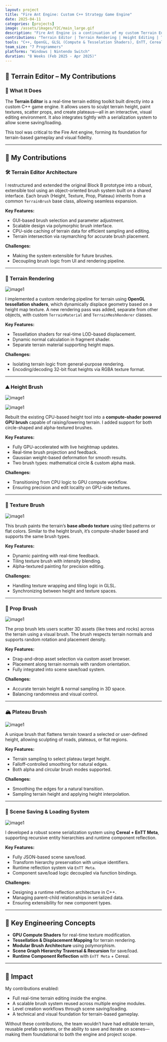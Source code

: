 ```yaml
---
layout: project
title: "Fire Ant Engine: Custom C++ Strategy Game Engine"
date: 2025-04-11
categories: [projects]
image: /assets/images/Y2C/main_large.gif
description: "Fire Ant Engine is a continuation of my custom Terrain Editor. The team was joined by seven talented programmers. The project features a prefab system, a terrain editor, flow-fields for AI agent navigation, an in-engine UI editor, optimizations which allowed a support for a large terrain map and many units, and support on Windows and Nintendo Switch."
contributions: "Terrain Editor | Terrain Rendering | Height Editing | Texture Editing | Prop Placement | Scene Serialization | Prefabs"
tools: "C++, OpenGL, GLSL (Compute & Tesselation Shaders), EnTT, Cereal, ImGui"
team_size: "7 Programmers"
platforms: "Windows | Nintendo Switch"
duration: "8 Weeks (Feb 2025 - Apr 2025)"
---
```


## 🌄 Terrain Editor – My Contributions

### 🧩 What It Does

The **Terrain Editor** is a real-time terrain editing toolkit built directly into a custom C++ game engine. It allows users to sculpt terrain height, paint textures, scatter props, and create plateaus—all in an interactive, visual editing environment. It also integrates tightly with a serialization system to allow scene saving/loading.

This tool was critical to the Fire Ant engine, forming its foundation for terrain-based gameplay and visual fidelity.

---

## 🔨 My Contributions

### 🛠️ Terrain Editor Architecture

I restructured and extended the original Block B prototype into a robust, extensible tool using an object-oriented brush system built on a shared interface. Each brush (Height, Texture, Prop, Plateau) inherits from a common `TerrainBrush` base class, allowing seamless expansion.

**Key Features:**

* GUI-based brush selection and parameter adjustment.
* Scalable design via polymorphic brush interface.
* CPU-side caching of terrain data for efficient sampling and editing.
* Terrain intersection via raymarching for accurate brush placement.

**Challenges:**

* Making the system extensible for future brushes.
* Decoupling brush logic from UI and rendering pipeline.

---

### 🌋 Terrain Rendering

![image1](../../assets/images/Y2C/tesselation.gif)

I implemented a custom rendering pipeline for terrain using **OpenGL tessellation shaders**, which dynamically displace geometry based on a height map texture. A new rendering pass was added, separate from other objects, with custom `TerrainMaterial` and `TerrainMeshRenderer` classes.

**Key Features:**

* Tessellation shaders for real-time LOD-based displacement.
* Dynamic normal calculation in fragment shader.
* Separate terrain material supporting height maps.

**Challenges:**

* Isolating terrain logic from general-purpose rendering.
* Encoding/decoding 32-bit float heights via RGBA texture format.

---

### ⛰️ Height Brush

![image1](../../assets/images/Y2C/height_brush_raise.gif)

![image1](../../assets/images/Y2C/height_brush_lower.gif)

Rebuilt the existing CPU-based height tool into a **compute-shader powered GPU brush** capable of raising/lowering terrain. I added support for both circle-shaped and alpha-textured brushes.

**Key Features:**

* Fully GPU-accelerated with live heightmap updates.
* Real-time brush projection and feedback.
* Gaussian weight-based deformation for smooth results.
* Two brush types: mathematical circle & custom alpha mask.

**Challenges:**

* Transitioning from CPU logic to GPU compute workflow.
* Ensuring precision and edit locality on GPU-side textures.

---

### 🎨 Texture Brush

![image1](../../assets/images/Y2C/texture_brush.gif)

This brush paints the terrain’s **base albedo texture** using tiled patterns or flat colors. Similar to the height brush, it’s compute-shader based and supports the same brush types.

**Key Features:**

* Dynamic painting with real-time feedback.
* Tiling texture brush with intensity blending.
* Alpha-textured painting for precision editing.

**Challenges:**

* Handling texture wrapping and tiling logic in GLSL.
* Synchronizing between height and texture spaces.

---

### 🌳 Prop Brush

![image1](../../assets/images/Y2C/prop_brush.gif)

The prop brush lets users scatter 3D assets (like trees and rocks) across the terrain using a visual brush. The brush respects terrain normals and supports random rotation and placement density.

**Key Features:**

* Drag-and-drop asset selection via custom asset browser.
* Placement along terrain normals with random orientation.
* Fully integrated into scene save/load system.

**Challenges:**

* Accurate terrain height & normal sampling in 3D space.
* Balancing randomness and visual control.

---

### 🏔️ Plateau Brush

![image1](../../assets/images/Y2C/plateau_brush.gif)

A unique brush that flattens terrain toward a selected or user-defined height, allowing sculpting of roads, plateaus, or flat regions.

**Key Features:**

* Terrain sampling to select plateau target height.
* Falloff-controlled smoothing for natural edges.
* Both alpha and circular brush modes supported.

**Challenges:**

* Smoothing the edges for a natural transition.
* Sampling terrain height and applying height interpolation.

---

### 💾 Scene Saving & Loading System

![image1](../../assets/images/Y2C/prefabs.gif)

I developed a robust scene serialization system using **Cereal + EnTT Meta**, supporting recursive entity hierarchies and runtime component reflection.

**Key Features:**

* Fully JSON-based scene save/load.
* Transform hierarchy preservation with unique identifiers.
* Runtime reflection system via `EnTT Meta`.
* Component save/load logic decoupled via function bindings.

**Challenges:**

* Designing a runtime reflection architecture in C++.
* Managing parent-child relationships in serialized data.
* Ensuring extensibility for new component types.

---

## 🧠 Key Engineering Concepts

* **GPU Compute Shaders** for real-time texture modification.
* **Tessellation & Displacement Mapping** for terrain rendering.
* **Modular Brush Architecture** using polymorphism.
* **Scene Graph Hierarchy Traversal & Recursion** for save/load.
* **Runtime Component Reflection** with `EnTT Meta` + Cereal.

---

## 🎯 Impact

My contributions enabled:

* Full real-time terrain editing inside the engine.
* A scalable brush system reused across multiple engine modules.
* Level creation workflows through scene saving/loading.
* A technical and visual foundation for terrain-based gameplay.

Without these contributions, the team wouldn’t have had editable terrain, reusable prefab systems, or the ability to save and iterate on scenes—making them foundational to both the engine and project scope.
